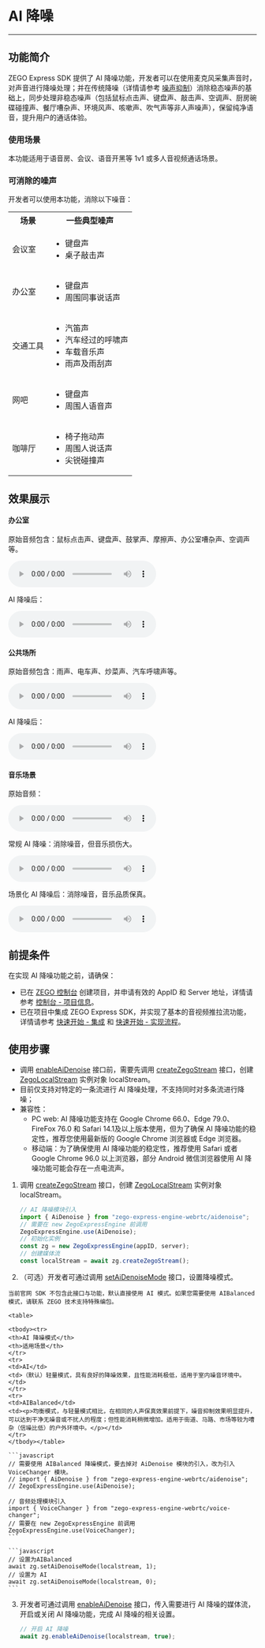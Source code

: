 # AI 降噪

- - -

## 功能简介

ZEGO Express SDK 提供了 AI 降噪功能，开发者可以在使用麦克风采集声音时，对声音进行降噪处理；并在传统降噪（详情请参考 [噪声抑制](https://doc-zh.zego.im/article/9673)）消除稳态噪声的基础上，同步处理非稳态噪声（包括鼠标点击声、键盘声、敲击声、空调声、厨房碗碟碰撞声、餐厅嘈杂声、环境风声、咳嗽声、吹气声等非人声噪声），保留纯净语音，提升用户的通话体验。

### 使用场景

本功能适用于语音房、会议、语音开黑等 1v1 或多人音视频通话场景。

### 可消除的噪声

开发者可以使用本功能，消除以下噪音：

<table>

  <tbody><tr>
    <th>场景</th>
    <th>一些典型噪声</th>
  </tr>
  <tr>
    <td>会议室</td>
    <td><ul><li>键盘声</li><li>桌子敲击声</li></ul></td>
  </tr>
  <tr>
    <td>办公室</td>
    <td><ul><li>键盘声</li><li>周围同事说话声</li></ul></td>
  </tr>
  <tr>
    <td>交通工具</td>
    <td><ul>
<li>汽笛声</li>
<li>汽车经过的呼啸声</li>
<li>车载音乐声</li>
<li>雨声及雨刮声</li>
</ul></td>
  </tr>
  <tr>
    <td>网吧</td>
    <td><ul>
<li>键盘声</li>
<li>周围人语音声</li>
</ul></td>
  </tr>
  <tr>
    <td>咖啡厅</td>
    <td><ul>
<li>椅子拖动声</li>
<li>周围人说话声</li>
<li>尖锐碰撞声</li>
</ul></td>
  </tr>
</tbody></table>

## 效果展示

#### 办公室

原始音频包含：鼠标点击声、键盘声、鼓掌声、摩擦声、办公室嘈杂声、空调声等。

<audio src="https://doc-media.zego.im/sdk-doc/doc/video/Express_Video_SDK/Audio/office_noise_original.mp3" controls>您的浏览器不支持 audio 标签。</audio>

AI 降噪后：

<audio src="https://doc-media.zego.im/sdk-doc/doc/video/Express_Video_SDK/Audio/office_noise_AIDenoise.mp3" controls>您的浏览器不支持 audio 标签。</audio>

#### 公共场所

原始音频包含：雨声、电车声、炒菜声、汽车呼啸声等。

<audio src="https://doc-media.zego.im/sdk-doc/doc/video/Express_Video_SDK/Audio/public_noise_original.mp3" controls>您的浏览器不支持 audio 标签。</audio>

AI 降噪后：

<audio src="https://doc-media.zego.im/sdk-doc/doc/video/Express_Video_SDK/Audio/public_noise_AIDenoise.mp3" controls>您的浏览器不支持 audio 标签。</audio>

#### 音乐场景

原始音频：

<audio src="https://doc-media.zego.im/sdk-doc/doc/video/Express_Video_SDK/Audio/Original_audio.mp3" controls>您的浏览器不支持 audio 标签。</audio>

常规 AI 降噪：消除噪音，但音乐损伤大。

<audio src="https://doc-media.zego.im/sdk-doc/doc/video/Express_Video_SDK/Audio/Conventional_AI_noise_reduction_effect.mp3" controls>您的浏览器不支持 audio 标签。</audio>

场景化 AI 降噪后：消除噪音，音乐品质保真。

<audio src="https://doc-media.zego.im/sdk-doc/doc/video/Express_Video_SDK/Audio/Scenario_based_AI_noise_reduction_effect.mp3" controls>您的浏览器不支持 audio 标签。</audio>


## 前提条件

在实现 AI 降噪功能之前，请确保：

- 已在 [ZEGO 控制台](https://console.zego.im) 创建项目，并申请有效的 AppID 和 Server 地址，详情请参考 [控制台 - 项目信息](/console/project-info)。
- 已在项目中集成 ZEGO Express SDK，并实现了基本的音视频推拉流功能，详情请参考 [快速开始 - 集成](https://doc-zh.zego.im/article/199) 和 [快速开始 - 实现流程](https://doc-zh.zego.im/article/7638)。

## 使用步骤

<Warning title="注意">


- 调用 [enableAiDenoise](https://doc-zh.zego.im/article/api?doc=Express_Video_SDK_API~javascript_web~class~ZegoExpressEngine#enable-ai-denoise) 接口前，需要先调用 [createZegoStream](https://doc-zh.zego.im/article/api?doc=Express_Video_SDK_API~javascript_web~class~ZegoExpressEngine#create-zego-stream) 接口，创建 [ZegoLocalStream](https://doc-zh.zego.im/article/api?doc=Express_Video_SDK_API~javascript_web~class~ZegoLocalStream) 实例对象 localStream。
- 目前仅支持对特定的一条流进行 AI 降噪处理，不支持同时对多条流进行降噪；
- 兼容性：
    - PC web: AI 降噪功能支持在 Google Chrome 66.0、Edge 79.0、FireFox 76.0 和 Safari 14.1及以上版本使用，但为了确保 AI 降噪功能的稳定性，推荐您使用最新版的 Google Chrome 浏览器或 Edge 浏览器。
    - 移动端：为了确保使用 AI 降噪功能的稳定性，推荐使用 Safari 或者 Google Chrome 96.0 以上浏览器，部分 Android 微信浏览器使用 AI 降噪功能可能会存在一点电流声。


</Warning>



1. 调用 [createZegoStream](https://doc-zh.zego.im/article/api?doc=Express_Video_SDK_API~javascript_web~class~ZegoExpressEngine#create-zego-stream) 接口，创建 [ZegoLocalStream](https://doc-zh.zego.im/article/api?doc=Express_Video_SDK_API~javascript_web~class~ZegoLocalStream) 实例对象 localStream。

    ```javascript
    // AI 降噪模块引入
    import { AiDenoise } from "zego-express-engine-webrtc/aidenoise";
    // 需要在 new ZegoExpressEngine 前调用
    ZegoExpressEngine.use(AiDenoise);
    // 初始化实例
    const zg = new ZegoExpressEngine(appID, server);
    // 创建媒体流
    const localStream = await zg.createZegoStream();
    ```

2. （可选）开发者可通过调用 [setAiDenoiseMode](https://doc-zh.zego.im/article/api?doc=Express_Video_SDK_API~javascript_web~class~ZegoExpressEngine#set-ai-denoise-mode) 接口，设置降噪模式。

<Warning title="注意">


    当前官网 SDK 不包含此接口与功能，默认直接使用 AI 模式。如果您需要使用 AIBalanced 模式，请联系 ZEGO 技术支持特殊编包。


</Warning>



    <table>

    <tbody><tr>
    <th>AI 降噪模式</th>
    <th>适用场景</th>
    </tr>
    <tr>
    <td>AI</td>
    <td>（默认）轻量模式，具有良好的降噪效果，且性能消耗极低，适用于室内噪音环境中。</td>
    </tr>
    <tr>
    <td>AIBalanced</td>
    <td><p>均衡模式，与轻量模式相比，在相同的人声保真效果前提下，噪音抑制效果明显提升，可以达到干净无噪音或不扰人的程度；但性能消耗稍微增加。适用于街道、马路、市场等较为嘈杂（信噪比低）的户外环境中。</p></td>
    </tr>
    </tbody></table>

    ```javascript
    // 需要使用 AIBalanced 降噪模式，要去掉对 AiDenoise 模块的引入，改为引入 VoiceChanger 模块。
    // import { AiDenoise } from "zego-express-engine-webrtc/aidenoise";
    // ZegoExpressEngine.use(AiDenoise);

    // 音频处理模块引入
    import { VoiceChanger } from "zego-express-engine-webrtc/voice-changer";
    // 需要在 new ZegoExpressEngine 前调用
    ZegoExpressEngine.use(VoiceChanger);
    ```

    ```javascript
    // 设置为AIBalanced
    await zg.setAiDenoiseMode(localstream, 1);
    // 设置为 AI
    await zg.setAiDenoiseMode(localstream, 0);
    ```

3. 开发者可通过调用 [enableAiDenoise](https://doc-zh.zego.im/article/api?doc=Express_Video_SDK_API~javascript_web~class~ZegoExpressEngine#enable-ai-denoise) 接口，传入需要进行 AI 降噪的媒体流，开启或关闭 AI 降噪功能，完成 AI 降噪的相关设置。

    ```javascript
    // 开启 AI 降噪
    await zg.enableAiDenoise(localstream, true);
    ```
